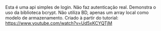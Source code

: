 Esta é uma api simples de login. Não faz autenticação real.
Demonstra o uso da biblioteca bcrypt. Não utiliza BD, apenas um array local como modelo de armazenamento.
Criado à partir do tutorial: https://www.youtube.com/watch?v=Ud5xKCYQTjM
